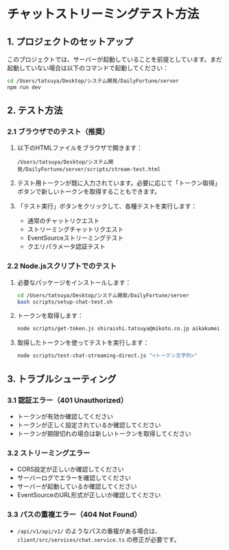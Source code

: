 # チャットストリーミングテスト方法

## 1. プロジェクトのセットアップ

このプロジェクトでは、サーバーが起動していることを前提としています。まだ起動していない場合は以下のコマンドで起動してください：

```bash
cd /Users/tatsuya/Desktop/システム開発/DailyFortune/server
npm run dev
```

## 2. テスト方法

### 2.1 ブラウザでのテスト（推奨）

1. 以下のHTMLファイルをブラウザで開きます：
   ```
   /Users/tatsuya/Desktop/システム開発/DailyFortune/server/scripts/stream-test.html
   ```

2. テスト用トークンが既に入力されています。必要に応じて「トークン取得」ボタンで新しいトークンを取得することもできます。

3. 「テスト実行」ボタンをクリックして、各種テストを実行します：
   - 通常のチャットリクエスト
   - ストリーミングチャットリクエスト
   - EventSourceストリーミングテスト
   - クエリパラメータ認証テスト

### 2.2 Node.jsスクリプトでのテスト

1. 必要なパッケージをインストールします：
   ```bash
   cd /Users/tatsuya/Desktop/システム開発/DailyFortune/server
   bash scripts/setup-chat-test.sh
   ```

2. トークンを取得します：
   ```bash
   node scripts/get-token.js shiraishi.tatsuya@mikoto.co.jp aikakumei
   ```

3. 取得したトークンを使ってテストを実行します：
   ```bash
   node scripts/test-chat-streaming-direct.js "<トークン文字列>"
   ```

## 3. トラブルシューティング

### 3.1 認証エラー（401 Unauthorized）

- トークンが有効か確認してください
- トークンが正しく設定されているか確認してください
- トークンが期限切れの場合は新しいトークンを取得してください

### 3.2 ストリーミングエラー

- CORS設定が正しいか確認してください
- サーバーログでエラーを確認してください
- サーバーが起動しているか確認してください
- EventSourceのURL形式が正しいか確認してください

### 3.3 パスの重複エラー（404 Not Found）

- `/api/v1/api/v1/` のようなパスの重複がある場合は、`client/src/services/chat.service.ts` の修正が必要です。
